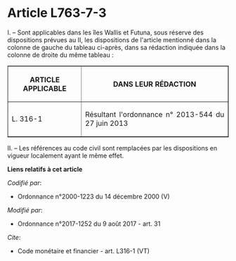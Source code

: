 # Article L763-7-3

I. – Sont applicables dans les îles Wallis et Futuna, sous réserve des dispositions prévues au II, les dispositions de
l'article mentionné dans la colonne de gauche du tableau ci-après, dans sa rédaction indiquée dans la colonne de droite du
même tableau : 

<table border="1">
  <tbody>
    <tr>
      <th>

ARTICLE APPLICABLE </th>
      <th>

DANS LEUR RÉDACTION </th>
    </tr>
    <tr>
      <td align="justify">

L. 316-1
</td>
      <td align="justify">

Résultant l'ordonnance n° 2013-544 du 27 juin 2013 </td>
    </tr>
  </tbody>
</table>

II. – Les références au code civil sont remplacées par les dispositions en vigueur localement ayant le même effet.

**Liens relatifs à cet article**

_Codifié par_:

  - Ordonnance n°2000-1223 du 14 décembre 2000 (V)

_Modifié par_:

  - Ordonnance n°2017-1252 du 9 août 2017 - art. 31

_Cite_:

  - Code monétaire et financier - art. L316-1 (VT)
